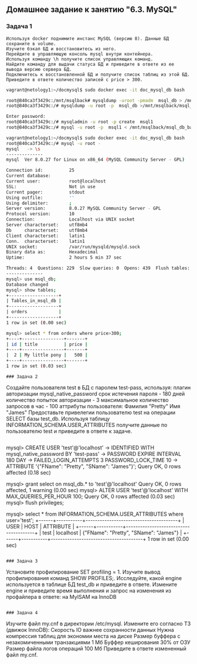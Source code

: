 ## Домашнее задание к занятию "6.3. MySQL"

### Задача 1
````
Используя docker поднимите инстанс MySQL (версию 8). Данные БД сохраните в volume.
Изучите бэкап БД и восстановитесь из него.
Перейдите в управляющую консоль mysql внутри контейнера.
Используя команду \h получите список управляющих команд.
Найдите команду для выдачи статуса БД и приведите в ответе из ее вывода версию сервера БД.
Подключитесь к восстановленной БД и получите список таблиц из этой БД.
Приведите в ответе количество записей с price > 300.
```` 
````bash
vagrant@netology1:~/docmysql$ sudo docker exec -it doc_mysql_db bash

root@840ca3f3429c:/mnt/msqlback# mysqldump -uroot -pmadm  msql_db > /mnt/msqlback/msql_db_bak.sql
root@840ca3f3429c:/# mysqldump -u root -p  msql_db >/mnt/msqlback/msql_db_bak.sql

Enter password:
root@840ca3f3429c:/# mysqladmin -u root -p create  msql1
root@840ca3f3429c:/# mysql -u root -p  msql1 < /mnt/msqlback/msql_db_bak.sql

vagrant@netology1:~/docmysql$ sudo docker exec -it doc_mysql_db bash
root@840ca3f3429c:/# mysql -u root -
mysql   -> \s
--------------
mysql  Ver 8.0.27 for Linux on x86_64 (MySQL Community Server - GPL)

Connection id:          25
Current database:
Current user:           root@localhost
SSL:                    Not in use
Current pager:          stdout
Using outfile:          ''
Using delimiter:        ;
Server version:         8.0.27 MySQL Community Server - GPL
Protocol version:       10
Connection:             Localhost via UNIX socket
Server characterset:    utf8mb4
Db     characterset:    utf8mb4
Client characterset:    latin1
Conn.  characterset:    latin1
UNIX socket:            /var/run/mysqld/mysqld.sock
Binary data as:         Hexadecimal
Uptime:                 2 hours 5 min 37 sec

Threads: 4  Questions: 229  Slow queries: 0  Opens: 439  Flush tables: 3  Open tables: 358  Queries per second avg: 0.030
--------------
mysql> use msql_db;
Database changed
mysql> show tables;
+-------------------+
| Tables_in_msql_db |
+-------------------+
| orders            |
+-------------------+
1 row in set (0.00 sec)

mysql> select * from orders where price>300;
+----+----------------+-------+
| id | title          | price |
+----+----------------+-------+
|  2 | My little pony |   500 |
+----+----------------+-------+
1 row in set (0.03 sec)

````
````
### Задача 2
````
Создайте пользователя test в БД c паролем test-pass, используя:
плагин авторизации mysql_native_password
    срок истечения пароля - 180 дней
    количество попыток авторизации - 3
    максимальное количество запросов в час - 100
    аттрибуты пользователя:
        Фамилия "Pretty"
        Имя "James"
Предоставьте привелегии пользователю test на операции SELECT базы test_db.
Используя таблицу INFORMATION_SCHEMA.USER_ATTRIBUTES получите данные по пользователю test и приведите в ответе к задаче.
````
````
mysql> CREATE USER 'test'@'localhost'
    -> IDENTIFIED WITH mysql_native_password BY 'test-pass'
    -> PASSWORD EXPIRE INTERVAL 180 DAY
    -> FAILED_LOGIN_ATTEMPTS 3 PASSWORD_LOCK_TIME 10
    -> ATTRIBUTE '{"FName": "Pretty", "SName": "James"}';
Query OK, 0 rows affected (0.18 sec)

mysql> grant select on msql_db.* to 'test'@'localhost'
Query OK, 0 rows affected, 1 warning (0.00 sec)
mysql> ALTER USER 'test'@'localhost' WITH MAX_QUERIES_PER_HOUR 100;
Query OK, 0 rows affected (0.03 sec)
mysql> flush privileges;
 
 mysql> select * from INFORMATION_SCHEMA.USER_ATTRIBUTES where user='test';
+------+-----------+---------------------------------------+
| USER | HOST      | ATTRIBUTE                             |
+------+-----------+---------------------------------------+
| test | localhost | {"FName": "Pretty", "SName": "James"} |
+------+-----------+---------------------------------------+
1 row in set (0.00 sec)
````

### Задача 3
````
Установите профилирование SET profiling = 1. Изучите вывод профилирования команд SHOW PROFILES;.
Исследуйте, какой engine используется в таблице БД test_db и приведите в ответе.
Измените engine и приведите время выполнения и запрос на изменения из профайлера в ответе:
    на MyISAM
    на InnoDB
````
````
````
### Задача 4
````
Изучите файл my.cnf в директории /etc/mysql.
Измените его согласно ТЗ (движок InnoDB):
    Скорость IO важнее сохранности данных
    Нужна компрессия таблиц для экономии места на диске
    Размер буффера с незакомиченными транзакциями 1 Мб
    Буффер кеширования 30% от ОЗУ
    Размер файла логов операций 100 Мб
Приведите в ответе измененный файл my.cnf.
````
````
````
